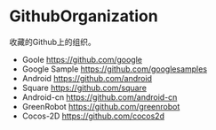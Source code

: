 # GithubOrganization
收藏的Github上的组织。

* Goole        https://github.com/google
* Google Sample        https://github.com/googlesamples
* Android       https://github.com/android
* Square        https://github.com/square
* Android-cn        https://github.com/android-cn
* GreenRobot        https://github.com/greenrobot
* Cocos-2D        https://github.com/cocos2d
